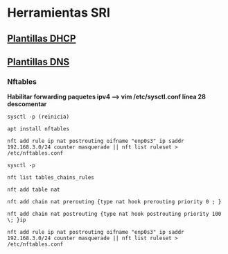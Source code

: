 # Herramientas SRI
## [Plantillas DHCP](plantillasFicherosDHCP)
## [Plantillas DNS](PlantillasDNS)
### Nftables
**Habilitar forwarding paquetes ipv4 --> vim /etc/sysctl.conf  línea 28 descomentar**

`sysctl -p (reinicia)`

`apt install nftables`

`nft add rule ip nat postrouting oifname "enp0s3" ip saddr 192.168.3.0/24 counter masquerade || nft list ruleset > /etc/nftables.conf`

`sysctl -p`

`nft list tables_chains_rules`

`nft add table nat`

`nft add chain nat prerouting {type nat hook prerouting priority 0 ; }`

`nft add chain nat postrouting {type nat hook postrouting priority 100 \; }ip`

`nft add rule ip nat postrouting oifname "enp0s3" ip saddr 192.168.3.0/24 counter masquerade || nft list ruleset > /etc/nftables.conf`
